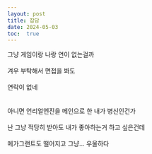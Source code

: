```yaml
---
layout: post
title: 잡담
date: 2024-05-03
toc:  true
---
```


그냥 게임이랑 나랑 연이 없는걸까   
<br>
겨우 부탁해서 면접을 봐도   
<br>
연락이 없네   
<br><br>
아니면 언리얼엔진을 메인으로 한 내가 병신인건가   
<br>
난 그냥 적당히 받아도 내가 좋아하는거 하고 싶은건데  
<br>
메가그랜트도 떨어지고 그냥... 우울하다
<br>
